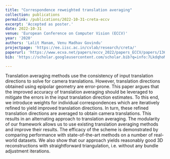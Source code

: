 ```yaml
---
title: "Correspondence reweighted translation averaging"
collection: publications
permalink: /publications/2022-10-31-creta-eccv
excerpt: 'Accepted as poster.'
date: 2022-10-31
venue: 'European Conference on Computer Vision (ECCV)'
year: '2020'
authors: 'Lalit Manam, Venu Madhav Govindu'
projectpage: 'https://ee.iisc.ac.in/cvlab/research/creta/'
paperurl: 'https://www.ecva.net/papers/eccv_2022/papers_ECCV/papers/136930053.pdf'
bib: 'https://scholar.googleusercontent.com/scholar.bib?q=info:7LkdqhoMSKEJ:scholar.google.com/&output=citation&scisdr=ClG-4mYUEJvRycA24ZE:AFWwaeYAAAAAZWsw-ZGBiE4X6SuhdlSGN3a9i_0&scisig=AFWwaeYAAAAAZWsw-aJFEFikO8WrUCKAf7tYJp0&scisf=4&ct=citation&cd=-1&hl=en'

---
```

<!-- poster: 'https://dbp1994.github.io/publications/files/ICASSP_ALS_2018_poster.pdf' -->
<!--  -->
<!-- code: 'https://github.com/RaghavSomani/CMTRF' -->

Translation averaging methods use the consistency of input translation directions to solve for camera translations. However, translation directions obtained using epipolar geometry are error-prone. This paper argues that the improved accuracy of translation averaging should be leveraged to mitigate the errors in the input translation direction estimates. To this end, we introduce weights for individual correspondences which are iteratively refined to yield improved translation directions. In turn, these refined translation directions are averaged to obtain camera translations. This results in an alternating approach to translation averaging. The modularity of our framework allows us to use existing translation averaging methods and improve their results. The efficacy of the scheme is demonstrated by comparing performance with state-of-the-art methods on a number of real-world datasets. We also show that our approach yields reasonably good 3D reconstructions with straightforward triangulation, i.e. without any bundle adjustment iterations.

<!--
The paper has been accepted at [ICASSP 2018](https://ieeexplore.ieee.org/document/8461836){:target="_blank"}.

Abstract:

Relevant links:
1. [Paper](https://ieeexplore.ieee.org/document/8461836){:target="_blank"}
2. [Poster](https://dbp1994.github.io/publications/files/ICASSP_ALS_2018_poster.pdf){:target="_blank"}


<iframe width="560" height="315" src="https://www.youtube.com/embed/KyHUan_7YnQ" frameborder="0" allow="accelerometer; autoplay; encrypted-media; gyroscope; picture-in-picture" allowfullscreen></iframe>
<figcaption>Oral presentation at WSDM'19</figcaption> -->
